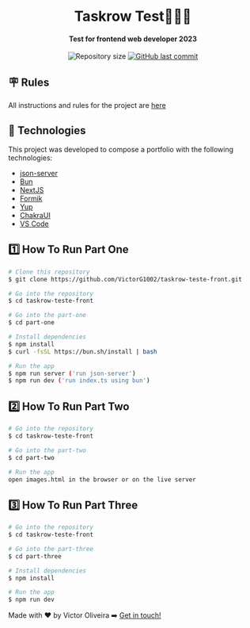 <h1 align="center">
<br>
   Taskrow Test👨🏼‍💻
  
</h1>

<h4 align="center">
  Test for frontend web developer 2023
</h4>
<p align="center">
 

  <img alt="Repository size" src="https://img.shields.io/github/repo-size/VictorG1002/taskrow-teste-front.svg">
  <a href="https://github.com/VictorG1002/taskrow-teste-front/commits/master">
    <img alt="GitHub last commit" src="https://img.shields.io/github/last-commit/VictorG1002/taskrow-teste-front.svg">
  </a>  
</p>



## 🪧 Rules

All instructions and rules for the project are <a href="https://github.com/taskrow/web-frontend-test-2023/blob/main/readme.md#teste-para-desenvolvedor-web-frontend-2023" target="_blank">here</a>



## 🚀 Technologies

This project was developed to compose a portfolio with the following technologies:

-  [json-server](https://www.npmjs.com/package/json-server)
-  [Bun](https://bun.sh/)
-  [NextJS](https://nextjs.org/docs/getting-started/installation)
-  [Formik](https://formik.org/docs/overview)
-  [Yup](https://foxhound87.github.io/mobx-react-form/docs/validation/plugins/YUP/setup.html)
-  [ChakraUI](https://chakra-ui.com/)
-  [VS Code](https://code.visualstudio.com/download)

## 1️⃣  How To Run **Part One**

```bash
# Clone this repository
$ git clone https://github.com/VictorG1002/taskrow-teste-front.git

# Go into the repository
$ cd taskrow-teste-front

# Go into the part-one
$ cd part-one

# Install dependencies
$ npm install
$ curl -fsSL https://bun.sh/install | bash

# Run the app
$ npm run server ('run json-server')
$ npm run dev ('run index.ts using bun')
```

## 2️⃣  How To Run **Part Two**

```bash
# Go into the repository
$ cd taskrow-teste-front

# Go into the part-two
$ cd part-two

# Run the app
open images.html in the browser or on the live server
```

## 3️⃣  How To Run **Part Three**

```bash
# Go into the repository
$ cd taskrow-teste-front

# Go into the part-three
$ cd part-three

# Install dependencies
$ npm install

# Run the app
$ npm run dev 
```



Made with ♥ by Victor Oliveira ➡️ [Get in touch!](https://www.linkedin.com/in/victoroliveira-/)

